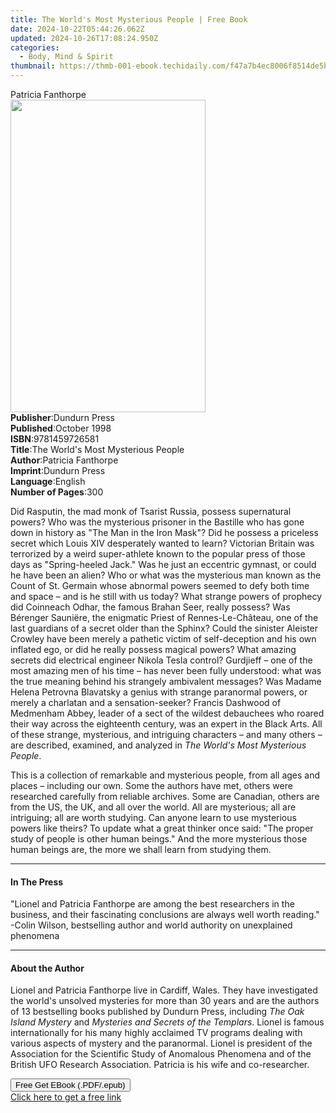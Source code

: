 ```yaml
---
title: The World's Most Mysterious People | Free Book
date: 2024-10-22T05:44:26.062Z
updated: 2024-10-26T17:08:24.950Z
categories:
  - Body, Mind & Spirit
thumbnail: https://thmb-001-ebook.techidaily.com/f47a7b4ec8006f8514de5b26025bb57e805869cdfd1e8455f6651b107b87ec53.jpg
---
```

<main id="book-container">
  <div class="flex flex-col">
    <div class="book-brief flex-1 py-6 px-4 sm:p-6 md:py-10 md:px-8">
      <!-- brief-->
      <div class="book-brief-main">Patricia Fanthorpe</div>
    </div>
    <div
      class="book-meta-info flex-1 grid gap-4 col-start-1 col-end-3 row-start-1 sm:mb-6 sm:grid-cols-4 lg:gap-6 lg:col-start-2 lg:row-end-6 lg:row-span-6 lg:mb-0"
    >
      <div
        class="book-meta-info-left place-content-center mt-4 p-4 text-sm leading-6 col-start-2 col-span-2 dark:text-slate-400"
      >
        <img
          class="w-full h-500 object-cover rounded-lg sm:h-255 sm:col-span-2 lg:col-span-full"
          src="https://img-001-ebook.techidaily.com/9cf0d481957d62b5f8a05df83b6958e70e1b603c6ca6b74c61611c81041cea12.jpg"
          alt=""
          width="312"
          height="500"
        />
      </div>
      <div
        class="book-meta-info-right mt-2 col-start-1 row-start-2 col-span-3 self-center"
      >
        <!-- meta data  -->
        <div class="flex flex-col px-4 md:px-8">
          <div class="flex-1">
            <strong>Publisher</strong>:<span class="px-2">Dundurn Press</span>
          </div>
          <div class="flex-1">
            <strong>Published</strong>:<span class="px-2">October 1998</span>
          </div>
          <div class="flex-1">
            <strong>ISBN</strong>:<span class="px-2">9781459726581</span>
          </div>
          <div class="flex-1">
            <strong>Title</strong>:<span class="px-2"
              >The World&#39;s Most Mysterious People</span
            >
          </div>
          <div class="flex-1">
            <strong>Author</strong>:<span class="px-2">Patricia Fanthorpe</span>
          </div>
          <div class="flex-1">
            <strong>Imprint</strong>:<span class="px-2">Dundurn Press</span>
          </div>
          <div class="flex-1">
            <strong>Language</strong>:<span class="px-2">English</span>
          </div>
          <div class="flex-1">
            <strong>Number of Pages</strong>:<span class="px-2">300</span>
          </div>
        </div>
      </div>
    </div>
    <div class="book-description flex-1 py-6 px-4 sm:p-6 md:py-10 md:px-8">
      <div class="book-description-main">
        <div accordion-content="" id="description">
          <p>
            Did Rasputin, the mad monk of Tsarist Russia, possess supernatural
            powers? Who was the mysterious prisoner in the Bastille who has gone
            down in history as "The Man in the Iron Mask"? Did he possess a
            priceless secret which Louis XIV desperately wanted to learn?
            Victorian Britain was terrorized by a weird super-athlete known to
            the popular press of those days as "Spring-heeled Jack." Was he just
            an eccentric gymnast, or could he have been an alien? Who or what
            was the mysterious man known as the Count of St. Germain whose
            abnormal powers seemed to defy both time and space – and is he still
            with us today? What strange powers of prophecy did Coinneach Odhar,
            the famous Brahan Seer, really possess? Was Bérenger Sauniëre, the
            enigmatic Priest of Rennes-Le-Château, one of the last guardians of
            a secret older than the Sphinx? Could the sinister Aleister Crowley
            have been merely a pathetic victim of self-deception and his own
            inflated ego, or did he really possess magical powers? What amazing
            secrets did electrical engineer Nikola Tesla control? Gurdjieff –
            one of the most amazing men of his time – has never been fully
            understood: what was the true meaning behind his strangely
            ambivalent messages? Was Madame Helena Petrovna Blavatsky a genius
            with strange paranormal powers, or merely a charlatan and a
            sensation-seeker? Francis Dashwood of Medmenham Abbey, leader of a
            sect of the wildest debauchees who roared their way across the
            eighteenth century, was an expert in the Black Arts. All of these
            strange, mysterious, and intriguing characters – and many others –
            are described, examined, and analyzed in
            <i>The World's Most Mysterious People</i>.
          </p>
          <p>
            This is a collection of remarkable and mysterious people, from all
            ages and places – including our own. Some the authors have met,
            others were researched carefully from reliable archives. Some are
            Canadian, others are from the US, the UK, and all over the world.
            All are mysterious; all are intriguing; all are worth studying. Can
            anyone learn to use mysterious powers like theirs? To update what a
            great thinker once said: "The proper study of people is other human
            beings." And the more mysterious those human beings are, the more we
            shall learn from studying them.
          </p>
        </div>
        <div class="accordion-fader"></div>
      </div>
    </div>
    <div class="book-excerpts flex-1 py-6 px-4 sm:p-6 md:py-10 md:px-8">
      <!-- excerpts-->
      <div class="book-excerpts-main">
        <hr />
        <h4 class="placeholder placeholder-heading">
          <span>In The Press</span>
        </h4>
        <p>
          "Lionel and Patricia Fanthorpe are among the best researchers in the
          business, and their fascinating conclusions are always well worth
          reading." -Colin Wilson, bestselling author and world authority on
          unexplained phenomena
        </p>
      </div>
    </div>
    <div class="book-about-author flex-1 py-6 px-4 sm:p-6 md:py-10 md:px-8">
      <!-- about author-->
      <div class="book-main-author-main">
        <hr />
        <h4 class="placeholder placeholder-heading">
          <span>About the Author</span>
        </h4>
        <p></p>
        <p>
          Lionel and Patricia Fanthorpe live in Cardiff, Wales. They have
          investigated the world's unsolved mysteries for more than 30 years and
          are the authors of 13 bestselling books published by Dundurn Press,
          including <i>The Oak Island Mystery</i> and
          <i>Mysteries and Secrets of the Templars</i>. Lionel is famous
          internationally for his many highly acclaimed TV programs dealing with
          various aspects of mystery and the paranormal. Lionel is president of
          the Association for the Scientific Study of Anomalous Phenomena and of
          the British UFO Research Association. Patricia is his wife and
          co-researcher.
        </p>
        <p></p>
      </div>
    </div>
    <div class="book-free-get flex-1 py-6 px-4 sm:p-6 md:py-10 md:px-8">
      <button
        id="btn-free-get"
        class="bg-blue-500 hover:bg-blue-700 text-white font-bold py-2 px-4 rounded"
      >
        Free Get EBook (.PDF/.epub)
      </button>
      <div id="countdown-display" class="px-2 text-lg mt-2"></div>
      <a
        id="free-link"
        class="hidden bg-blue-500 hover:bg-blue-700 text-white font-bold py-2 px-4 rounded"
        href="https://www.ebooks.com/en-us/book/1576842/the-world-s-most-mysterious-people/patricia-fanthorpe/"
        target="_blank"
        >Click here to get a free link</a
      >
    </div>
    <script>
      let countdownTime = 0;
      let countdownInterval = null;
      document
        .getElementById('btn-free-get')
        .addEventListener('click', startCountdown);
      function startCountdown() {
        countdownTime = new Date().getTime() + 60000 * 3;
        countdownInterval = setInterval(updateCountdown, 1000);
        document.getElementById('btn-free-get').disabled = true;
        document
          .getElementById('btn-free-get')
          .classList.add('bg-gray-500', 'cursor-not-allowed');
      }
      function updateCountdown() {
        let currentTime = new Date().getTime();
        let timeLeft = countdownTime - currentTime;
        let secondsLeft = Math.floor(timeLeft / 1000);
        document.getElementById('countdown-display').innerHTML =
          `Remaining time: ${secondsLeft} seconds.`;
        if (secondsLeft <= 0) {
          clearInterval(countdownInterval);
          document.getElementById('btn-free-get').classList.add('hidden');
          document.getElementById('free-link').classList.remove('hidden');
          document.getElementById('countdown-display').innerHTML = '';
        }
      }
    </script>
  </div>
</main>

<ins class="adsbygoogle"
      style="display:block"
      data-ad-client="ca-pub-7571918770474297"
      data-ad-slot="8358498916"
      data-ad-format="auto"
      data-full-width-responsive="true"></ins>
    